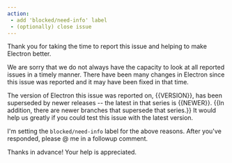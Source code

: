 ```yaml
---
action:
 - add 'blocked/need-info' label
 - (optionally) close issue
---
```


Thank you for taking the time to report this issue and helping to make
Electron better.

We are sorry that we do not always have the capacity to look at all reported
issues in a timely manner. There have been many changes in Electron since
this issue was reported and it may have been fixed in that time.

The version of Electron this issue was reported on, {{VERSION}},
has been superseded by newer releases -- the latest in that series is {{NEWER}}.
{{In addition, there are newer branches that supersede that series.}}
It would help us greatly if you could test this issue with the latest version.

I'm setting the `blocked/need-info` label for the above reasons.
After you've responded, please @ me in a followup comment.

Thanks in advance! Your help is appreciated.
